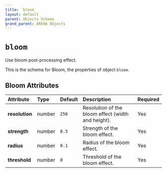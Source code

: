```yaml
---
title: `bloom`
layout: default
parent: Objects Schema
grand_parent: ARENA Objects
---
```


<!--CAUTION: This file is autogenerated from https://github.com/arenaxr/arena-schemas. Changes made here may be overwritten.-->


`bloom`
=======


Use bloom post-processing effect.

This is the schema for Bloom, the properties of object `bloom`.

Bloom Attributes
-----------------

|Attribute|Type|Default|Description|Required|
| :--- | :--- | :--- | :--- | :--- |
|**resolution**|number|```256```|Resolution of the bloom effect (width and height).|Yes|
|**strength**|number|```0.5```|Strength of the bloom effect.|Yes|
|**radius**|number|```0.1```|Radius of the bloom effect.|Yes|
|**threshold**|number|```0```|Threshold of the bloom effect.|Yes|

